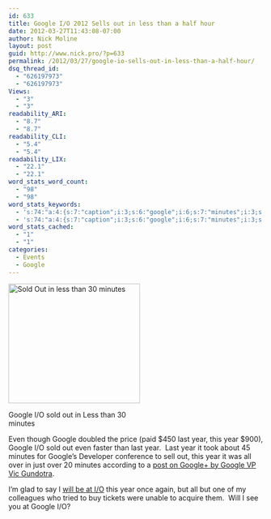 ```yaml
---
id: 633
title: Google I/O 2012 Sells out in less than a half hour
date: 2012-03-27T11:43:08-07:00
author: Nick Moline
layout: post
guid: http://www.nick.pro/?p=633
permalink: /2012/03/27/google-io-sells-out-in-less-than-a-half-hour/
dsq_thread_id:
  - "626197973"
  - "626197973"
Views:
  - "3"
  - "3"
readability_ARI:
  - "8.7"
  - "8.7"
readability_CLI:
  - "5.4"
  - "5.4"
readability_LIX:
  - "22.1"
  - "22.1"
word_stats_word_count:
  - "98"
  - "98"
word_stats_keywords:
  - 's:74:"a:4:{s:7:"caption";i:3;s:6:"google";i:6;s:7:"minutes";i:3;s:4:"year";i:6;}";'
  - 's:74:"a:4:{s:7:"caption";i:3;s:6:"google";i:6;s:7:"minutes";i:3;s:4:"year";i:6;}";'
word_stats_cached:
  - "1"
  - "1"
categories:
  - Events
  - Google
---
```

<div id="attachment_634" style="width: 270px" class="wp-caption alignright">
  <img aria-describedby="caption-attachment-634" class="size-full wp-image-634" title="Sold Out in less than 30 minutes" src="https://i2.wp.com/www.nick.pro/wp-content/uploads/2012/03/Region-capture-16.png?resize=260%2C236&#038;ssl=1" alt="Sold Out in less than 30 minutes" width="260" height="236" data-recalc-dims="1" />
  
  <p id="caption-attachment-634" class="wp-caption-text">
    Google I/O sold out in Less than 30 minutes
  </p>
</div>

Even though Google doubled the price (paid $450 last year, this year $900), Google I/O sold out even faster than last year.  Last year it took about 45 minutes for Google&#8217;s Developer conference to sell out, this year it was all over in just over 20 minutes according to a <a href="https://plus.google.com/107117483540235115863/posts/iyc4arLjidR" target="_blank">post on Google+ by Google VP Vic Gundotra</a>.

I&#8217;m glad to say I [will be at I/O](https://www.nick.pro/2012/03/13/google-io-2012-here-i-come/ "Google I/O 2012 Here I come") this year once again, but all but one of my colleagues who tried to buy tickets were unable to acquire them.  Will I see you at Google I/O?